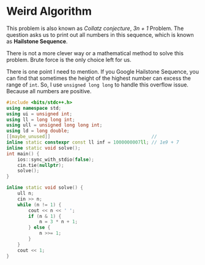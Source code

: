 # Weird Algorithm

This problem is also known as *Collatz conjecture*, *3n + 1* Problem. The question asks us to print out all numbers in this sequence, which is known as **Hailstone Sequence**.

There is not a more clever way or a mathematical method to solve this problem. Brute force is the only choice left for us.

There is one point I need to mention. If you Google Hailstone Sequence, you can find that sometimes the height of the highest number can excess the range of `int`. So, I use `unsigned long long` to handle this overflow issue. Because all numbers are positive.

```c++
#include <bits/stdc++.h>
using namespace std;
using ui = unsigned int;
using ll = long long int;
using ull = unsigned long long int;
using ld = long double;
[[maybe_unused]]                                     //
inline static constexpr const ll inf = 1000000007ll; // 1e9 + 7
inline static void solve();
int main() {
    ios::sync_with_stdio(false);
    cin.tie(nullptr);
    solve();
}

inline static void solve() {
    ull n;
    cin >> n;
    while (n != 1) {
        cout << n << ' ';
        if (n & 1) {
            n = 3 * n + 1;
        } else {
            n >>= 1;
        }
    }
    cout << 1;
}
```

